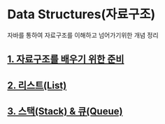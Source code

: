 # Data Structures(자료구조)
자바를 통하여 자료구조를 이해하고 넘어가기위한 개념 정리


## [1. 자료구조를 배우기 위한 준비](https://github.com/ajh831/DataStructures/blob/main/1.%20%EC%9E%90%EB%A3%8C%EA%B5%AC%EC%A1%B0%EB%A5%BC%20%EB%B0%B0%EC%9A%B0%EA%B8%B0%20%EC%9C%84%ED%95%9C%20%EC%A4%80%EB%B9%84.md)
## [2. 리스트(List)](https://github.com/ajh831/DataStructures/blob/main/2.%20%EB%A6%AC%EC%8A%A4%ED%8A%B8(List).md)
## [3. 스택(Stack) & 큐(Queue)](https://github.com/ajh831/DataStructures/blob/main/3.%20%EC%8A%A4%ED%83%9D(Stack)%20%26%20%ED%81%90(Queue))
